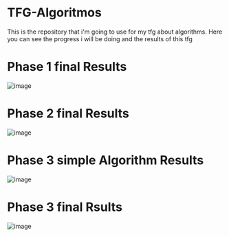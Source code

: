 # TFG-Algoritmos
This is the repository that i'm going to use for my tfg about algorithms. Here you can see the progress i will be doing and the results of this tfg

<h1> Phase 1 final Results</h1>

![image](https://github.com/user-attachments/assets/b9874cb5-fd70-4db5-9fb6-e57389adceb2)


<h1> Phase 2 final Results</h1>

![image](https://github.com/user-attachments/assets/e3e987e1-b2d4-40d1-9c5f-f9ed25ac7072)

<h1> Phase 3 simple Algorithm Results</h1>

![image](https://github.com/user-attachments/assets/840e656f-7a3b-48e3-98bc-345bccca0097)

<h1> Phase 3 final Rsults</h1>

![image](https://github.com/user-attachments/assets/8bb8c8e9-1078-4f11-ae60-a4feb6a97dc9)




